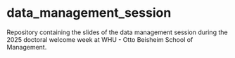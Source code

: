 # data_management_session
Repository containing the slides of the data management session during the 2025 doctoral welcome week at WHU - Otto Beisheim School of Management.
